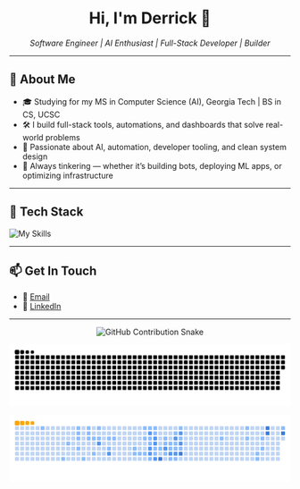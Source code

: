 <h1 align="center">Hi, I'm Derrick 👋</h1>
<p align="center">
  <em>Software Engineer | AI Enthusiast | Full-Stack Developer | Builder</em>
</p>

---

## 🚀 About Me

- 🎓 Studying for my MS in Computer Science (AI), Georgia Tech | BS in CS, UCSC  
- 🛠️ I build full-stack tools, automations, and dashboards that solve real-world problems  
- 🤖 Passionate about AI, automation, developer tooling, and clean system design  
- 🧠 Always tinkering — whether it’s building bots, deploying ML apps, or optimizing infrastructure

---

## 🧰 Tech Stack

![My Skills](https://skillicons.dev/icons?i=js,ts,react,tailwind,html,css,nodejs,express,postgres,mysql,mongodb,python,java,spring,azure,docker,git,github,vscode,linux)

---

## 📫 Get In Touch

- 📨 [Email](mailto:derrick.ko510@gmail.com)  
- 💼 [LinkedIn](https://www.linkedin.com/in/derrick-ko/)  

---

<p align="center">
  <picture>
    <source media="(prefers-color-scheme: dark)" srcset="https://raw.githubusercontent.com/derko510/derko510/output/github-snake-dark.svg" />
    <source media="(prefers-color-scheme: light)" srcset="https://raw.githubusercontent.com/derko510/derko510/output/github-snake.svg" />
    <img alt="GitHub Contribution Snake" src="https://raw.githubusercontent.com/derko510/derko510/output/github-snake.svg" />
  </picture>
</p>

<p align="center">
  <picture>
    <source
      media="(prefers-color-scheme: dark)"
      srcset="https://raw.githubusercontent.com/derko510/derko510/main/dist/github-snake-dark.svg"
    />
    <source
      media="(prefers-color-scheme: light)"
      srcset="https://raw.githubusercontent.com/derko510/derko510/main/dist/github-snake.svg"
    />
    <img
      alt="GitHub Contribution Snake"
      src="https://raw.githubusercontent.com/derko510/derko510/main/dist/github-snake.svg"
    />
  </picture>
</p>

<p align="center">
  <img
    src="https://raw.githubusercontent.com/derko510/derko510/main/dist/ocean.gif"
    alt="Animated snake in ocean theme"
  />
</p>
